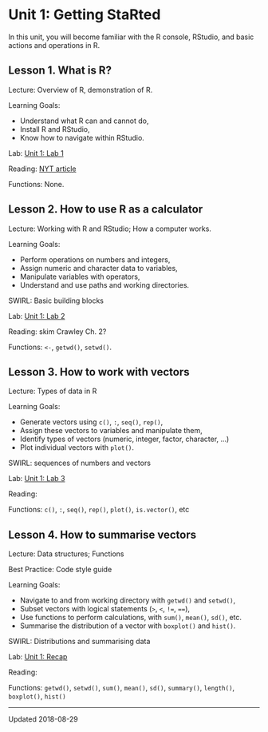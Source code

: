 

# Unit 1: Getting StaRted

In this unit, you will become familiar with the R console, RStudio, and basic actions and operations in R.


## Lesson 1. What is R?

Lecture: Overview of R, demonstration of R.

Learning Goals:
 - Understand what R can and cannot do,
 - Install R and RStudio,
 - Know how to navigate within RStudio.

Lab: [Unit 1: Lab 1](unit1/install-R-and-RStudio.html)

Reading: [NYT article](http://www.nytimes.com/2009/01/07/technology/business-computing/07program.html?_r=1&pagewanted=all)

Functions: None.


## Lesson 2. How to use R as a calculator

Lecture: Working with R and RStudio; How a computer works.

Learning Goals:
 - Perform operations on numbers and integers,
 - Assign numeric and character data to variables,
 - Manipulate variables with operators,
 - Understand and use paths and working directories.

SWIRL: Basic building blocks

Lab: [Unit 1: Lab 2](URL)

Reading: skim Crawley Ch. 2?

Functions: `<-`, `getwd()`, `setwd()`.


## Lesson 3. How to work with vectors

Lecture: Types of data in R

Learning Goals:

 - Generate vectors using `c()`, `:`, `seq()`, `rep()`,
 - Assign these vectors to variables and manipulate them,
 - Identify types of vectors (numeric, integer, factor, character, ...)
 - Plot individual vectors with `plot()`.

SWIRL: sequences of numbers and vectors

Lab: [Unit 1: Lab 3](URL)

Reading:

Functions: `c()`, `:`, `seq()`, `rep()`, `plot()`, `is.vector()`, etc


## Lesson 4. How to summarise vectors

Lecture: Data structures; Functions

Best Practice: Code style guide

Learning Goals:

 - Navigate to and from working directory with `getwd()` and `setwd()`,
 - Subset vectors with logical statements (`>`, `<`, `!=`, `==`),
 - Use functions to perform calculations, with `sum()`, `mean()`, `sd()`, etc.
 - Summarise the distribution of a vector with `boxplot()` and `hist()`.

SWIRL: Distributions and summarising data

Lab: [Unit 1: Recap](URL)

Reading:

Functions: `getwd()`, `setwd()`, `sum()`, `mean()`, `sd()`, `summary()`, `length()`, `boxplot()`, `hist()`

 - - -

Updated 2018-08-29

